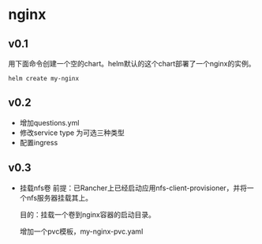 # nginx
## v0.1
用下面命令创建一个空的chart。helm默认的这个chart部署了一个nginx的实例。
```
helm create my-nginx
```

## v0.2

* 增加questions.yml
* 修改service type 为可选三种类型
* 配置ingress

## v0.3 

* 挂载nfs卷
  前提：已Rancher上已经启动应用nfs-client-provisioner，并将一个nfs服务器挂载其上。

   目的：挂载一个卷到nginx容器的启动目录。

  增加一个pvc模板，my-nginx-pvc.yaml

